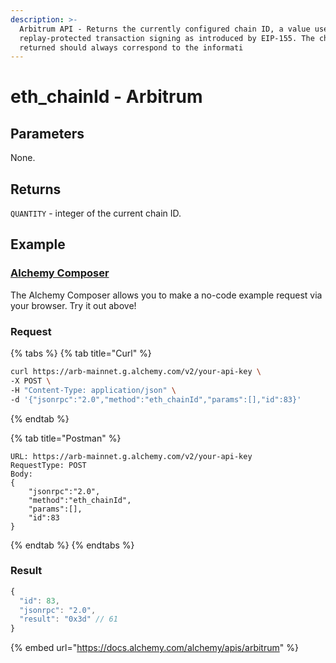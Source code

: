 ```yaml
---
description: >-
  Arbitrum API - Returns the currently configured chain ID, a value used in
  replay-protected transaction signing as introduced by EIP-155. The chain ID
  returned should always correspond to the informati
---
```


# eth\_chainId - Arbitrum

## **Parameters**

None.

## **Returns**

`QUANTITY` - integer of the current chain ID.

## Example

### [Alchemy Composer](https://composer.alchemyapi.io/?composer\_state=%7B%22chain%22%3A1%2C%22network%22%3A201%2C%22methodName%22%3A%22eth\_chainId%22%2C%22paramValues%22%3A%5B%5D%7D)

The Alchemy Composer allows you to make a no-code example request via your browser. Try it out above!

### Request

{% tabs %}
{% tab title="Curl" %}
```bash
curl https://arb-mainnet.g.alchemy.com/v2/your-api-key \
-X POST \
-H "Content-Type: application/json" \
-d '{"jsonrpc":"2.0","method":"eth_chainId","params":[],"id":83}'
```
{% endtab %}

{% tab title="Postman" %}
```http
URL: https://arb-mainnet.g.alchemy.com/v2/your-api-key
RequestType: POST
Body: 
{
    "jsonrpc":"2.0",
    "method":"eth_chainId",
    "params":[],
    "id":83
}
```
{% endtab %}
{% endtabs %}

### Result

```javascript
{
  "id": 83,
  "jsonrpc": "2.0",
  "result": "0x3d" // 61
}
```

{% embed url="https://docs.alchemy.com/alchemy/apis/arbitrum" %}
